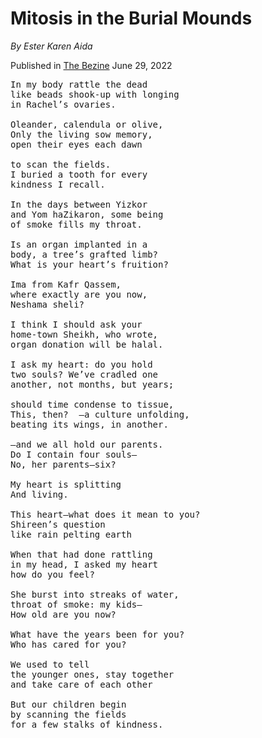 # Mitosis in the Burial Mounds

*By Ester Karen Aida*

Published in [The Bezine](https://thebezine.com/portfolio/mitosis-burial-mounds/) June 29, 2022

<pre>
In my body rattle the dead
like beads shook-up with longing
in Rachel’s ovaries. 

Oleander, calendula or olive,
Only the living sow memory,
open their eyes each dawn

to scan the fields.
I buried a tooth for every
kindness I recall.

In the days between Yizkor
and Yom haZikaron, some being
of smoke fills my throat.

Is an organ implanted in a
body, a tree’s grafted limb?
What is your heart’s fruition?

Ima from Kafr Qassem,
where exactly are you now,
Neshama sheli?

I think I should ask your 
home-town Sheikh, who wrote, 
organ donation will be halal.

I ask my heart: do you hold 
two souls? We’ve cradled one 
another, not months, but years;

should time condense to tissue,
This, then?  —a culture unfolding,
beating its wings, in another. 

—and we all hold our parents.
Do I contain four souls—
No, her parents—six?

My heart is splitting 
And living. 

This heart—what does it mean to you?
Shireen’s question
like rain pelting earth

When that had done rattling
in my head, I asked my heart
how do you feel?

She burst into streaks of water,
throat of smoke: my kids—
How old are you now?

What have the years been for you?
Who has cared for you?

We used to tell 
the younger ones, stay together 
and take care of each other

But our children begin 
by scanning the fields 
for a few stalks of kindness.
</pre>
